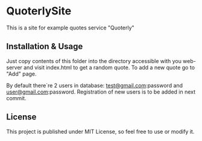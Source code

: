 # QuoterlySite
This is a site for example quotes service "Quoterly"

## Installation & Usage

Just copy contents of this folder into the directory accessible with you web-server and visit index.html to get a random quote. To add a new quote go to "Add" page.

By default there`re 2 users in database: test@gmail.com:password and user@gmail.com:password. Registration of new users is to be added in next commit.

## License

This project is published under MIT License, so feel free to use or modify it.